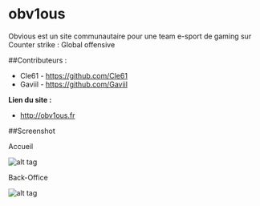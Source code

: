 # obv1ous

Obvious est un site communautaire pour une team e-sport de gaming sur Counter strike : Global offensive


##Contributeurs :
- Cle61  - https://github.com/Cle61
- Gaviil - https://github.com/Gaviil

**Lien du site :**
- http://obv1ous.fr


##Screenshot

Accueil

![alt tag](http://quentinboussard.fr/img/folio/full/obv/obv-team2.jpg)


Back-Office

![alt tag](http://quentinboussard.fr/img/folio/full/obv/obv_admin.png)

<!-- **à faire au démarrage de la plateforme :**
- [app/models/user.rb] - mettre le champ "admin" à false par défaut
- Crée des utilisateurs admin

**API KEY :**

400CE5B4A6702A1A9EFD2822BC461A9D -->
